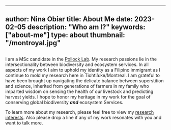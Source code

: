  ---
author: Nina Obiar
title: About Me
date: 2023-02-05
description: "Who am I?"
keywords: ["about-me"]
type: about
thumbnail: "/montroyal.jpg"
---

##
I am a MSc candidate in the [Pollock Lab](https://qbiodiversity.org/). My research passions lie in the intersectionality between biodiversity and ecosystem services. In all aspects of my work I aim to uphold my identity as a Filipino immigrant as I continue to mold my research here in Tiohtià:ke/Montreal. I am grateful to have been brought up navigating the delicate balance between superstition and science, inherited from generations of farmers in my family who imparted wisdom on sensing the health of our livestock and predicting harvest yields. I hope to honor my heritage in my work for the goal of conserving global biodiversity **_and_** ecosystem Services.

To learn more about my research, please feel free to view my [research interests](https://ninaobiar.github.io/en/research/). Also please drop a line if any of my work resonates with you and want to talk more.

